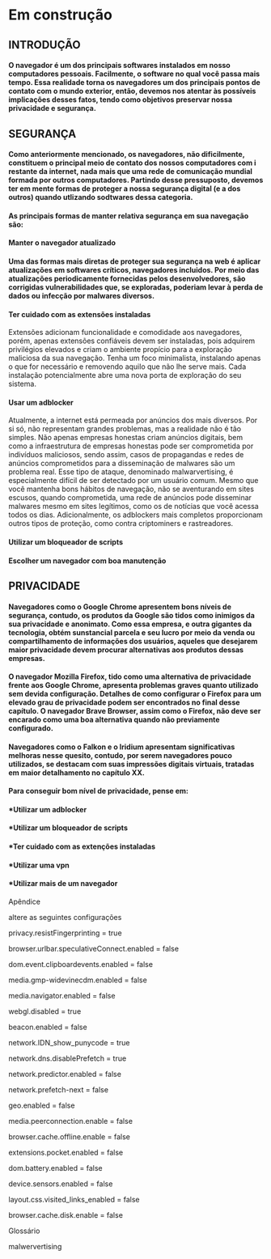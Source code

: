 # Em construção

## INTRODUÇÃO

#### O navegador é um dos principais softwares instalados em nosso computadores pessoais. Facilmente, o software no qual você passa mais tempo. Essa realidade torna os navegadores um dos principais pontos de contato com o mundo exterior, então, devemos nos atentar às possíveis implicações desses fatos, tendo como objetivos preservar nossa privacidade e segurança. 

## SEGURANÇA

#### Como anteriormente mencionado, os navegadores, não dificilmente, constituem o principal meio de contato dos nossos computadores com i restante da internet, nada mais que uma rede de comunicação mundial formada por outros computadores. Partindo desse pressuposto, devemos ter em mente formas de proteger a nossa segurança digital (e a dos outros) quando utlizando sodtwares dessa categoria. 

#### As principais formas de manter relativa segurança em sua navegação são:

#### Manter o navegador atualizado

#### Uma das formas mais diretas de proteger sua segurança na web é aplicar atualizações em softwares críticos, navegadores incluidos. Por meio das atualizações periodicamente fornecidas pelos desenvolvedores, são corrigidas vulnerabilidades que, se exploradas, poderiam levar à perda de dados ou infecção por malwares diversos.

#### Ter cuidado com as extensões instaladas

Extensões adicionam funcionalidade e comodidade aos navegadores, porém, apenas extensões confiáveis devem ser instaladas, pois adquirem privilégios elevados e criam o ambiente propício para a exploração maliciosa da sua navegação. Tenha um foco minimalista, instalando apenas o que for necessário e removendo aquilo que não lhe serve mais. Cada instalação potencialmente abre uma nova porta de exploração do seu sistema. 

#### Usar um adblocker

Atualmente, a internet está permeada por anúncios dos mais diversos. Por si só, não representam grandes problemas, mas a realidade não é tão simples. Não apenas empresas honestas criam anúncios digitais, bem como a infraestrutura de empresas honestas pode ser comprometida por indivíduos maliciosos, sendo assim, casos de propagandas e redes de anúncios comprometidos para a disseminação de malwares são um problema real. Esse tipo de ataque, denominado malwarvertising, é especialmente difícil de ser detectado por um usuário comum. Mesmo que você mantenha bons hábitos de navegação, não se aventurando em sites escusos, quando comprometida, uma rede de anúncios pode disseminar malwares mesmo em sites legítimos, como os de notícias que você acessa todos os dias. Adicionalmente, os adblockers mais completos proporcionam outros tipos de proteção, como contra criptominers e rastreadores. 

#### Utilizar um bloqueador de scripts

#### Escolher um navegador com boa manutenção 


## PRIVACIDADE

#### Navegadores como o Google Chrome apresentem bons níveis de segurança, contudo, os produtos da Google são tidos como inimigos da sua privacidade e anonimato. Como essa empresa, e outra gigantes da tecnologia, obtém sunstancial parcela e seu lucro por meio da venda ou compartilhamento de informações dos usuários, aqueles que desejarem maior privacidade devem procurar alternativas aos produtos dessas empresas. 

#### O navegador Mozilla Firefox, tido como uma alternativa de privacidade frente aos Google Chrome, apresenta problemas graves quanto utilizado sem devida configuração. Detalhes de como configurar o Firefox para um elevado grau de privacidade podem ser encontrados no final desse capítulo. O navegador Brave Browser, assim como o Firefox, não deve ser encarado como uma boa alternativa quando não previamente configurado.

#### Navegadores como o Falkon e o Iridium apresentam significativas melhoras nesse quesito, contudo, por serem navegadores pouco utilizados, se destacam com suas impressões digitais virtuais, tratadas em maior detalhamento no capítulo XX.

#### Para conseguir bom nível de privacidade, pense em:

#### *Utilizar um adblocker

#### *Utilizar um bloqueador de scripts

#### *Ter cuidado com as extenções instaladas

#### *Utilizar uma vpn

#### *Utilizar mais de um navegador



Apêndice






altere as seguintes configurações

privacy.resistFingerprinting = true

browser.urlbar.speculativeConnect.enabled = false

dom.event.clipboardevents.enabled = false

media.gmp-widevinecdm.enabled = false

media.navigator.enabled = false

webgl.disabled = true

beacon.enabled = false

network.IDN_show_punycode = true

network.dns.disablePrefetch = true

network.predictor.enabled = false

network.prefetch-next = false

geo.enabled = false

media.peerconnection.enable = false

browser.cache.offline.enable = false

extensions.pocket.enabled = false

dom.battery.enabled = false

device.sensors.enabled = false

layout.css.visited_links_enabled = false

browser.cache.disk.enable = false






Glossário


malwervertising

